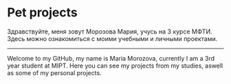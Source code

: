 # Pet projects

Здравствуйте, меня зовут Морозова Мария, учусь на 3 курсе МФТИ.
Здесь можно ознакомиться с моими учебными и личными проектами.

---

Welcome to my GitHub, my name is Maria Morozova, currently I am a 3rd year student at MIPT.
Here you can see my projects from my studies, aswell as some of my personal projects.
